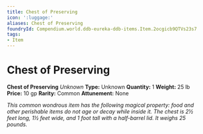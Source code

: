 ```yaml
---
title: Chest of Preserving
icon: ':luggage:'
aliases: Chest of Preserving
foundryId: Compendium.world.ddb-eureka-ddb-items.Item.2ocgicb9QTVs23s7
tags:
- Item
---
```


# Chest of Preserving

**Chest of Preserving**
_Unknown_
**Type:** Unknown
**Quantity:** 1
**Weight:** 25 lb
**Price:** 10 gp
**Rarity:** Common
**Attunement:** None

*This common wondrous item has the following magical property: food and other perishable items do not age or decay while inside it. The chest is 2½ feet long, 1½ feet wide, and 1 foot tall with a half-barrel lid. It weighs 25 pounds.*